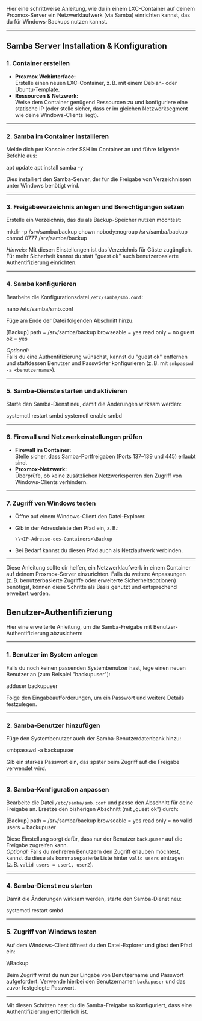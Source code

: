 Hier eine schrittweise Anleitung, wie du in einem LXC-Container auf deinem Proxmox-Server ein Netzwerklaufwerk (via Samba) einrichten kannst, das du für Windows-Backups nutzen kannst.

---
## Samba Server Installation & Konfiguration
### 1. Container erstellen

- **Proxmox Webinterface:**  
    Erstelle einen neuen LXC-Container, z. B. mit einem Debian- oder Ubuntu-Template.
- **Ressourcen & Netzwerk:**  
    Weise dem Container genügend Ressourcen zu und konfiguriere eine statische IP (oder stelle sicher, dass er im gleichen Netzwerksegment wie deine Windows-Clients liegt).

---

### 2. Samba im Container installieren

Melde dich per Konsole oder SSH im Container an und führe folgende Befehle aus:

apt update
apt install samba -y

Dies installiert den Samba-Server, der für die Freigabe von Verzeichnissen unter Windows benötigt wird.

---

### 3. Freigabeverzeichnis anlegen und Berechtigungen setzen

Erstelle ein Verzeichnis, das du als Backup-Speicher nutzen möchtest:

mkdir -p /srv/samba/backup
chown nobody:nogroup /srv/samba/backup
chmod 0777 /srv/samba/backup

_Hinweis:_ Mit diesen Einstellungen ist das Verzeichnis für Gäste zugänglich. Für mehr Sicherheit kannst du statt "guest ok" auch benutzerbasierte Authentifizierung einrichten.

---

### 4. Samba konfigurieren

Bearbeite die Konfigurationsdatei `/etc/samba/smb.conf`:

nano /etc/samba/smb.conf

Füge am Ende der Datei folgenden Abschnitt hinzu:

[Backup]
   path = /srv/samba/backup
   browseable = yes
   read only = no
   guest ok = yes

_Optional:_  
Falls du eine Authentifizierung wünschst, kannst du "guest ok" entfernen und stattdessen Benutzer und Passwörter konfigurieren (z. B. mit `smbpasswd -a <benutzername>`).

---

### 5. Samba-Dienste starten und aktivieren

Starte den Samba-Dienst neu, damit die Änderungen wirksam werden:

systemctl restart smbd
systemctl enable smbd

---

### 6. Firewall und Netzwerkeinstellungen prüfen

- **Firewall im Container:**  
    Stelle sicher, dass Samba-Portfreigaben (Ports 137–139 und 445) erlaubt sind.
- **Proxmox-Netzwerk:**  
    Überprüfe, ob keine zusätzlichen Netzwerksperren den Zugriff von Windows-Clients verhindern.

---

### 7. Zugriff von Windows testen

- Öffne auf einem Windows-Client den Datei-Explorer.
- Gib in der Adressleiste den Pfad ein, z. B.:
    
    ```
    \\<IP-Adresse-des-Containers>\Backup
    ```
    
- Bei Bedarf kannst du diesen Pfad auch als Netzlaufwerk verbinden.

---

Diese Anleitung sollte dir helfen, ein Netzwerklaufwerk in einem Container auf deinem Proxmox-Server einzurichten. Falls du weitere Anpassungen (z. B. benutzerbasierte Zugriffe oder erweiterte Sicherheitsoptionen) benötigst, können diese Schritte als Basis genutzt und entsprechend erweitert werden.


## Benutzer-Authentifizierung

Hier eine erweiterte Anleitung, um die Samba-Freigabe mit Benutzer-Authentifizierung abzusichern:

---

### 1. Benutzer im System anlegen

Falls du noch keinen passenden Systembenutzer hast, lege einen neuen Benutzer an (zum Beispiel "backupuser"):

adduser backupuser

Folge den Eingabeaufforderungen, um ein Passwort und weitere Details festzulegen.

---

### 2. Samba-Benutzer hinzufügen

Füge den Systembenutzer auch der Samba-Benutzerdatenbank hinzu:

smbpasswd -a backupuser

Gib ein starkes Passwort ein, das später beim Zugriff auf die Freigabe verwendet wird.

---

### 3. Samba-Konfiguration anpassen

Bearbeite die Datei `/etc/samba/smb.conf` und passe den Abschnitt für deine Freigabe an. Ersetze den bisherigen Abschnitt (mit „guest ok“) durch:

[Backup]
   path = /srv/samba/backup
   browseable = yes
   read only = no
   valid users = backupuser

Diese Einstellung sorgt dafür, dass nur der Benutzer `backupuser` auf die Freigabe zugreifen kann.  
_Optional:_ Falls du mehreren Benutzern den Zugriff erlauben möchtest, kannst du diese als kommaseparierte Liste hinter `valid users` eintragen (z. B. `valid users = user1, user2`).

---

### 4. Samba-Dienst neu starten

Damit die Änderungen wirksam werden, starte den Samba-Dienst neu:

systemctl restart smbd

---

### 5. Zugriff von Windows testen

Auf dem Windows-Client öffnest du den Datei-Explorer und gibst den Pfad ein:

\\<IP-Adresse-des-Containers>\Backup

Beim Zugriff wirst du nun zur Eingabe von Benutzername und Passwort aufgefordert. Verwende hierbei den Benutzernamen `backupuser` und das zuvor festgelegte Passwort.

---

Mit diesen Schritten hast du die Samba-Freigabe so konfiguriert, dass eine Authentifizierung erforderlich ist.
